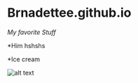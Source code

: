 # Brnadettee.github.io 

*My favorite Stuff*

*Him hshshs

*Ice cream

![alt text](https://joyfoodsunshine.com/wp-content/uploads/2020/06/homemade-chocolate-ice-cream-recipe-7.jpg)
